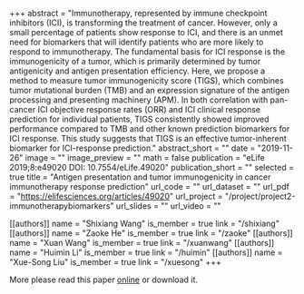 +++
abstract = "Immunotherapy, represented by immune checkpoint inhibitors (ICI), is transforming the treatment of cancer. However, only a small percentage of patients show response to ICI, and there is an unmet need for biomarkers that will identify patients who are more likely to respond to immunotherapy. The fundamental basis for ICI response is the immunogenicity of a tumor, which is primarily determined by tumor antigenicity and antigen presentation efficiency. Here, we propose a method to measure tumor immunogenicity score (TIGS), which combines tumor mutational burden (TMB) and an expression signature of the antigen processing and presenting machinery (APM). In both correlation with pan-cancer ICI objective response rates (ORR) and ICI clinical response prediction for individual patients, TIGS consistently showed improved performance compared to TMB and other known prediction biomarkers for ICI response. This study suggests that TIGS is an effective tumor-inherent biomarker for ICI-response prediction."
abstract_short = ""
date = "2019-11-26"
image = ""
image_preview = ""
math = false
publication = "eLife 2019;8:e49020 DOI: 10.7554/eLife.49020"
publication_short = ""
selected = true
title = "Antigen presentation and tumor immunogenicity in cancer immunotherapy response prediction"
url_code = ""
url_dataset = ""
url_pdf = "https://elifesciences.org/articles/49020"
url_project = "/project/project2-immunotherapybiomarkers"
url_slides = ""
url_video = ""

[[authors]]
    name = "Shixiang Wang"
    is_member = true
    link = "/shixiang"
[[authors]]
    name = "Zaoke He"
    is_member = true
    link = "/zaoke"
[[authors]]
    name = "Xuan Wang"
    is_member = true
    link = "/xuanwang"
[[authors]]
    name = "Huimin Li"
    is_member = true
    link = "/huimin"
[[authors]]
    name = "Xue-Song Liu"
    is_member = true
    link = "/xuesong"
+++


More please read this paper [online](https://elifesciences.org/articles/49020) or download it.